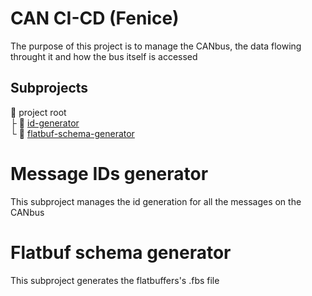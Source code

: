 # CAN CI-CD (Fenice)
The purpose of this project is to manage the CANbus, the data flowing throught it and how the bus itself is accessed

## Subprojects
:open_file_folder: project root\
  ├ :open_file_folder: [id-generator](#message-ids-generator)\
  └ :open_file_folder: [flatbuf-schema-generator](#flatbuf-schema-generator)

# Message IDs generator
This subproject manages the id generation for all the messages on the CANbus


# Flatbuf schema generator
This subproject generates the flatbuffers's .fbs file

